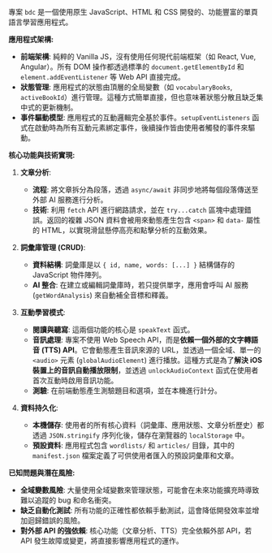 專案 `bdc` 是一個使用原生 JavaScript、HTML 和 CSS 開發的、功能豐富的單頁語言學習應用程式。

**應用程式架構:**
*   **前端架構**: 純粹的 Vanilla JS，沒有使用任何現代前端框架（如 React, Vue, Angular）。所有 DOM 操作都透過標準的 `document.getElementById` 和 `element.addEventListener` 等 Web API 直接完成。
*   **狀態管理**: 應用程式的狀態由頂層的全局變數（如 `vocabularyBooks`, `activeBookId`）進行管理。這種方式簡單直接，但也意味著狀態分散且缺乏集中式的更新機制。
*   **事件驅動模型**: 應用程式的互動邏輯完全基於事件。`setupEventListeners` 函式在啟動時為所有互動元素綁定事件，後續操作皆由使用者觸發的事件來驅動。

**核心功能與技術實現:**
1.  **文章分析**:
    *   **流程**: 將文章拆分為段落，透過 `async/await` 非同步地將每個段落傳送至外部 AI 服務進行分析。
    *   **技術**: 利用 `fetch` API 進行網路請求，並在 `try...catch` 區塊中處理錯誤。返回的複雜 JSON 資料會被用來動態產生包含 `<span>` 和 `data-` 屬性的 HTML，以實現滑鼠懸停高亮和點擊分析的互動效果。

2.  **詞彙庫管理 (CRUD)**:
    *   **資料結構**: 詞彙庫是以 `{ id, name, words: [...] }` 結構儲存的 JavaScript 物件陣列。
    *   **AI 整合**: 在建立或編輯詞彙庫時，若只提供單字，應用會呼叫 AI 服務 (`getWordAnalysis`) 來自動補全音標和釋義。

3.  **互動學習模式**:
    *   **閱讀與聽寫**: 這兩個功能的核心是 `speakText` 函式。
    *   **音訊處理**: 專案不使用 Web Speech API，而是**依賴一個外部的文字轉語音 (TTS) API**。它會動態產生音訊來源的 URL，並透過一個全域、單一的 `<audio>` 元素 (`globalAudioElement`) 進行播放。這種方式是為了**解決 iOS 裝置上的音訊自動播放限制**，並透過 `unlockAudioContext` 函式在使用者首次互動時啟用音訊功能。
    *   **測驗**: 在前端動態產生測驗題目和選項，並在本機進行計分。

4.  **資料持久化**:
    *   **本機儲存**: 使用者的所有核心資料（詞彙庫、應用狀態、文章分析歷史）都透過 `JSON.stringify` 序列化後，儲存在瀏覽器的 `localStorage` 中。
    *   **預設資料**: 應用程式包含 `wordlists/` 和 `articles/` 目錄，其中的 `manifest.json` 檔案定義了可供使用者匯入的預設詞彙庫和文章。

**已知問題與潛在風險:**
*   **全域變數風險**: 大量使用全域變數來管理狀態，可能會在未來功能擴充時導致難以追蹤的 bug 和命名衝突。
*   **缺乏自動化測試**: 所有功能的正確性都依賴手動測試，這會降低開發效率並增加迴歸錯誤的風險。
*   **對外部 API 的強依賴**: 核心功能（文章分析、TTS）完全依賴外部 API，若 API 發生故障或變更，將直接影響應用程式的運作。